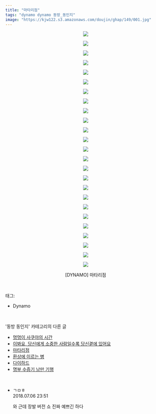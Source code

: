 ```yaml
---
title: "마타리점"
tags: "dynamo dynamo 동방_동인지"
image: "https://kjw122.s3.amazonaws.com/doujin/ghap/149/001.jpg"
---
```

<div class="article">
<p style="text-align: center; clear: none; float: none;"><img src="{{ site.imgserver5 }}/ghap/149/001.jpg"/></p>
<p style="text-align: center; clear: none; float: none;"><img src="{{ site.imgserver5 }}/ghap/149/002.jpg"/></p>
<p style="text-align: center; clear: none; float: none;"><img src="{{ site.imgserver5 }}/ghap/149/003.jpg"/></p>
<p style="text-align: center; clear: none; float: none;"><img src="{{ site.imgserver5 }}/ghap/149/004.jpg"/></p>
<p style="text-align: center; clear: none; float: none;"><img src="{{ site.imgserver5 }}/ghap/149/005.jpg"/></p>
<p style="text-align: center; clear: none; float: none;"><img src="{{ site.imgserver5 }}/ghap/149/006.jpg"/></p>
<p style="text-align: center; clear: none; float: none;"><img src="{{ site.imgserver5 }}/ghap/149/007.jpg"/></p>
<p style="text-align: center; clear: none; float: none;"><img src="{{ site.imgserver5 }}/ghap/149/008.jpg"/></p>
<p style="text-align: center; clear: none; float: none;"><img src="{{ site.imgserver5 }}/ghap/149/009.jpg"/></p>
<p style="text-align: center; clear: none; float: none;"><img src="{{ site.imgserver5 }}/ghap/149/010.jpg"/></p>
<p style="text-align: center; clear: none; float: none;"><img src="{{ site.imgserver5 }}/ghap/149/011.jpg"/></p>
<p style="text-align: center; clear: none; float: none;"><img src="{{ site.imgserver5 }}/ghap/149/012.jpg"/></p>
<p style="text-align: center; clear: none; float: none;"><img src="{{ site.imgserver5 }}/ghap/149/013.jpg"/></p>
<p style="text-align: center; clear: none; float: none;"><img src="{{ site.imgserver5 }}/ghap/149/014.jpg"/></p>
<p style="text-align: center; clear: none; float: none;"><img src="{{ site.imgserver5 }}/ghap/149/015.jpg"/></p>
<p style="text-align: center; clear: none; float: none;"><img src="{{ site.imgserver5 }}/ghap/149/016.jpg"/></p>
<p style="text-align: center; clear: none; float: none;"><img src="{{ site.imgserver5 }}/ghap/149/017.jpg"/></p>
<p style="text-align: center; clear: none; float: none;"><img src="{{ site.imgserver5 }}/ghap/149/018.jpg"/></p>
<p style="text-align: center; clear: none; float: none;"><img src="{{ site.imgserver5 }}/ghap/149/019.jpg"/></p>
<p style="text-align: center; clear: none; float: none;"><img src="{{ site.imgserver5 }}/ghap/149/020.jpg"/></p>
<p style="text-align: center; clear: none; float: none;"><img src="{{ site.imgserver5 }}/ghap/149/021.jpg"/></p>
<p style="text-align: center; clear: none; float: none;"><img src="{{ site.imgserver5 }}/ghap/149/022.jpg"/></p>
<p style="text-align: center; clear: none; float: none;"><img src="{{ site.imgserver5 }}/ghap/149/023.jpg"/></p>
<p style="text-align: center; clear: none; float: none;"><img src="{{ site.imgserver5 }}/ghap/149/024.jpg"/></p>
<p style="text-align: center; clear: none; float: none;"><img src="{{ site.imgserver5 }}/ghap/149/025.jpg"/></p>
<p style="text-align: center; clear: none; float: none;">[DYNAMO] 마타리점</p>
</div><br/>
<div class="tagTrail">
<p>태그: </p>
<ul>
<li>Dynamo</li>
</ul>
</div><br/>
<div class="another">
<p>'동방 동인지' 카테고리의 다른 글</p>
<ul>
<li><a href="/ghap_151">멍멍이 사쿠야의 시간</a></li>
<li><a href="/ghap_150">이봐요, 당신에게 소중한 사람일수록 당신곁에 있어요</a></li>
<li><a href="/ghap_149">마타리점</a></li>
<li><a href="/ghap_148">환상에 이르는 병</a></li>
<li><a href="/ghap_147">다이하드</a></li>
<li><a href="/ghap_146">명부 수증기 낭만 기행</a></li>
</ul>
</div><br/>
<div class="cb_module cb_fluid">
<div class="cb_wrt cb_profile">
<div class="comment">
<ul>
<li class="cb_thumb_off" id="comment15281735">
<div class="cb_comment_area">
<div class="cb_info_area">
<div class="cb_section">
<span class="cb_nick_name">ㄱㅁㅎ</span>
</div>
<div class="cb_section">
<span class="cb_date">2018.07.06 23:51 </span>
</div>
</div>
<div class="cb_dsc_comment">
<p class="cb_dsc">
											와 근데 장발 버전 쇼 진짜 예쁘긴 하다
										</p>
</div>
</div></li>
</ul>
</div>
</div><!-- commentList close -->
</div><br/>
